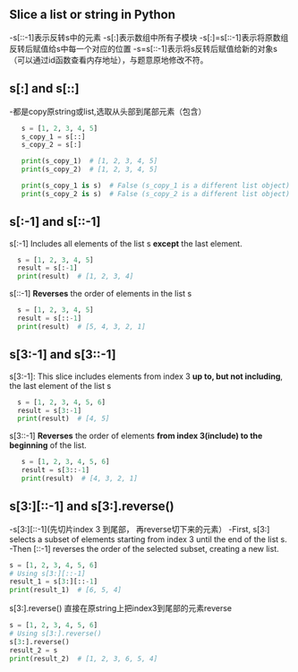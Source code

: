 
## Slice a list or string in Python

-s[::-1]表示反转s中的元素
-s[:]表示数组中所有子模块
-s[:]=s[::-1]表示将原数组反转后赋值给s中每一个对应的位置
-s=s[::-1]表示将s反转后赋值给新的对象s（可以通过id函数查看内存地址），与题意原地修改不符。

## s[:] and s[::]
   -都是copy原string或list,选取从头部到尾部元素（包含）
```python
   s = [1, 2, 3, 4, 5]
   s_copy_1 = s[::]
   s_copy_2 = s[:]

   print(s_copy_1)  # [1, 2, 3, 4, 5]
   print(s_copy_2)  # [1, 2, 3, 4, 5]

   print(s_copy_1 is s)  # False (s_copy_1 is a different list object)
   print(s_copy_2 is s)  # False (s_copy_2 is a different list object)
```
      
## s[:-1] and s[::-1]
 s[:-1] Includes all elements of the list s **except** the last element.

 ```python
   s = [1, 2, 3, 4, 5]
   result = s[:-1]
   print(result)  # [1, 2, 3, 4]
 ```
 s[::-1] **Reverses** the order of elements in the list s
 ```python
   s = [1, 2, 3, 4, 5]
   result = s[::-1]
   print(result)  # [5, 4, 3, 2, 1]
  ```
 
 ## s[3:-1] and s[3::-1]
 s[3:-1]: This slice includes elements from index 3 **up to, but not including**, the last element of the list s
 ```python
   s = [1, 2, 3, 4, 5, 6]
   result = s[3:-1]
   print(result)  # [4, 5]
 ```
 s[3::-1] **Reverses** the order of elements **from index 3(include) to the beginning** of the list.
```python
   s = [1, 2, 3, 4, 5, 6]
   result = s[3::-1]
   print(result)  # [4, 3, 2, 1]
```

 ## s[3:][::-1] and s[3:].reverse()
 -s[3:][::-1](先切片index 3 到尾部， 再reverse切下来的元素）
 -First, s[3:] selects a subset of elements starting from index 3 until the end of the list s. 
 -Then [::-1] reverses the order of the selected subset, creating a new list.
 ```python
 s = [1, 2, 3, 4, 5, 6]
 # Using s[3:][::-1]
 result_1 = s[3:][::-1]
 print(result_1)  # [6, 5, 4]
```
s[3:].reverse() 直接在原string上把index3到尾部的元素reverse
 ```python
 s = [1, 2, 3, 4, 5, 6]
 # Using s[3:].reverse()
 s[3:].reverse()
 result_2 = s
 print(result_2)  # [1, 2, 3, 6, 5, 4]
```
 

